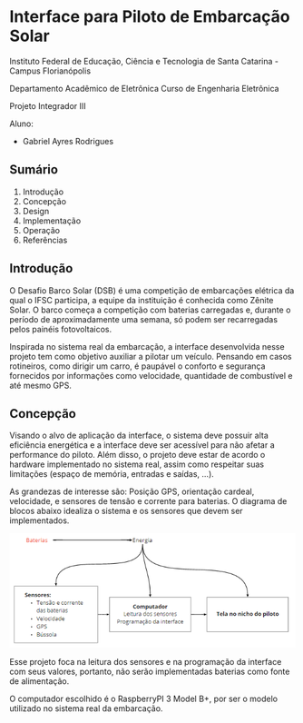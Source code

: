 # Interface para Piloto de Embarcação Solar

Instituto Federal de Educação, Ciência e Tecnologia de Santa Catarina - Campus Florianópolis

Departamento Acadêmico de Eletrônica Curso de Engenharia Eletrônica

Projeto Integrador III

Aluno:

* Gabriel Ayres Rodrigues
 
## Sumário

1. Introdução
2. Concepção
3. Design
4. Implementação
5. Operação
6. Referências

## Introdução 

O Desafio Barco Solar (DSB) é uma competição de embarcações elétrica da qual o IFSC participa, a equipe da instituição é conhecida como Zênite Solar. O barco começa a competição com baterias carregadas e, durante o período de aproximadamente uma semana, só podem ser recarregadas pelos painéis fotovoltaicos.

Inspirada no sistema real da embarcação, a interface desenvolvida nesse projeto tem como objetivo auxiliar a pilotar um veículo. Pensando em casos rotineiros, como dirigir um carro, é paupável o conforto e segurança fornecidos por informações como velocidade, quantidade de combustível e até mesmo GPS.

## Concepção 

Visando o alvo de aplicação da interface, o sistema deve possuir alta eficiência energética e a interface deve ser acessível para não afetar a performance do piloto. Além disso, 
o projeto deve estar de acordo o hardware implementado no sistema real, assim como respeitar suas limitações (espaço de memória, entradas e saídas, ...).

As grandezas de interesse são: Posição GPS, orientação cardeal, velocidade, e sensores de tensão e corrente para baterias. O diagrama de blocos abaixo idealiza o sistema e os sensores que devem ser implementados.

![Diagrama concepção](https://github.com/ayresgit/Interface_para_Piloto_de_Embarcacao_Solar/blob/ce7a079fa91f62da34a3c3bfb89e7f4de6a3df2e/Imagens/Diagrama_concep%C3%A7%C3%A3o.PNG)

Esse projeto foca na leitura dos sensores e na programação da interface com seus valores, portanto, não serão implementadas baterias como fonte de alimentação. 

O computador escolhido é o RaspberryPI 3 Model B+, por ser o modelo utilizado no sistema real da embarcação.

